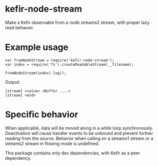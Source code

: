 # kefir-node-stream

Make a Kefir observable from a node streams2 stream, with proper lazy read behavior.

# Example usage

    var fromNodeStream = require('kefir-node-stream');
    var index = require('fs').createReadableStream(__filename);
    
    fromNodeStream(index).log();

Output:

    [stream] <value> <Buffer ....>
    [stream] <end>

# Specific behavior

When applicable, data will be moved along in a while loop synchronously. Deactivation will cause handler events to be unbound and prevent further reading from the source. Behavior when calling on a streams1 stream or a streams2 stream in flowing mode is undefined.

This package contains only dev dependencies, with Kefir as a peer dependency. 
